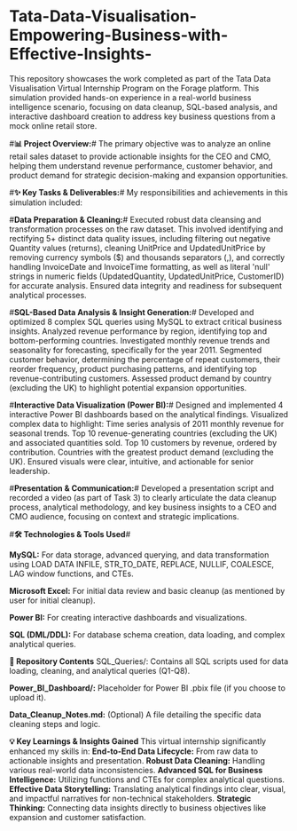 # Tata-Data-Visualisation-Empowering-Business-with-Effective-Insights-
This repository showcases the work completed as part of the Tata Data Visualisation Virtual Internship Program on the Forage platform. This simulation provided hands-on experience in a real-world business intelligence scenario, focusing on data cleanup, SQL-based analysis, and interactive dashboard creation to address key business questions from a mock online retail store.

#**📊 Project Overview:**#
The primary objective was to analyze an online retail sales dataset to provide actionable insights for the CEO and CMO, helping them understand revenue performance, customer behavior, and product demand for strategic decision-making and expansion opportunities.

#**✨ Key Tasks & Deliverables:**#
My responsibilities and achievements in this simulation included:

#**Data Preparation & Cleaning:**#
Executed robust data cleansing and transformation processes on the raw dataset. This involved identifying and rectifying 5+ distinct data quality issues, including filtering out negative Quantity values (returns), cleaning UnitPrice and UpdatedUnitPrice by removing currency symbols ($) and thousands separators (,), and correctly handling InvoiceDate and InvoiceTime formatting, as well as literal 'null' strings in numeric fields (UpdatedQuantity, UpdatedUnitPrice, CustomerID) for accurate analysis.
Ensured data integrity and readiness for subsequent analytical processes.

#**SQL-Based Data Analysis & Insight Generation:**#
Developed and optimized 8 complex SQL queries using MySQL to extract critical business insights.
Analyzed revenue performance by region, identifying top and bottom-performing countries.
Investigated monthly revenue trends and seasonality for forecasting, specifically for the year 2011.
Segmented customer behavior, determining the percentage of repeat customers, their reorder frequency, product purchasing patterns, and identifying top revenue-contributing customers.
Assessed product demand by country (excluding the UK) to highlight potential expansion opportunities.

#**Interactive Data Visualization (Power BI):**#
Designed and implemented 4 interactive Power BI dashboards based on the analytical findings.
Visualized complex data to highlight:
Time series analysis of 2011 monthly revenue for seasonal trends.
Top 10 revenue-generating countries (excluding the UK) and associated quantities sold.
Top 10 customers by revenue, ordered by contribution.
Countries with the greatest product demand (excluding the UK).
Ensured visuals were clear, intuitive, and actionable for senior leadership.

#**Presentation & Communication:**#
Developed a presentation script and recorded a video (as part of Task 3) to clearly articulate the data cleanup process, analytical methodology, and key business insights to a CEO and CMO audience, focusing on context and strategic implications.

#**🛠️ Technologies & Tools Used**#

**MySQL:**
For data storage, advanced querying, and data transformation using LOAD DATA INFILE, STR_TO_DATE, REPLACE, NULLIF, COALESCE, LAG window functions, and CTEs.

**Microsoft Excel:**
For initial data review and basic cleanup (as mentioned by user for initial cleanup).

**Power BI:**
For creating interactive dashboards and visualizations.

**SQL (DML/DDL):**
For database schema creation, data loading, and complex analytical queries.

**📂 Repository Contents**
SQL_Queries/: Contains all SQL scripts used for data loading, cleaning, and analytical queries (Q1-Q8).

**Power_BI_Dashboard/:**
Placeholder for Power BI .pbix file (if you choose to upload it).

**Data_Cleanup_Notes.md:**
(Optional) A file detailing the specific data cleaning steps and logic.


**💡 Key Learnings & Insights Gained**
This virtual internship significantly enhanced my skills in:
**End-to-End Data Lifecycle:**
From raw data to actionable insights and presentation.
**Robust Data Cleaning:**
Handling various real-world data inconsistencies.
**Advanced SQL for Business Intelligence:**
Utilizing functions and CTEs for complex analytical questions.
**Effective Data Storytelling:**
Translating analytical findings into clear, visual, and impactful narratives for non-technical stakeholders.
**Strategic Thinking:**
Connecting data insights directly to business objectives like expansion and customer satisfaction.


